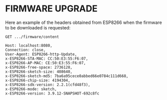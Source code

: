 # FIRMWARE UPGRADE

Here an example of the headers obtained from ESP8266 when the firmware
to be downloaded is requested: 

```
GET .../firmware/content
```

```
Host: localhost:8080,
Connection: close,
User-Agent: ESP8266-http-Update,
x-ESP8266-STA-MAC: CC:50:E3:55:F6:07,
x-ESP8266-AP-MAC: CE:50:E3:55:F6:07,
x-ESP8266-free-space: 2736128,
x-ESP8266-sketch-size: 408640,
x-ESP8266-sketch-md5: 7ba6a95cece0abbed66e0784c111d668,
x-ESP8266-chip-size: 4194304,
x-ESP8266-sdk-version: 2.2.1(cfd48f3),
x-ESP8266-mode: sketch,
x-ESP8266-version: 3.9.12-SNAPSHOT-692c8fc
```
